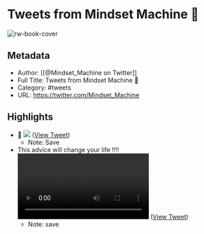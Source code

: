 # Tweets from Mindset Machine 

![rw-book-cover](https://pbs.twimg.com/profile_images/1460508913598484482/HCM8Y1Mj.jpg)

## Metadata
- Author: [[@Mindset_Machine on Twitter]]
- Full Title: Tweets from Mindset Machine 
- Category: #tweets
- URL: https://twitter.com/Mindset_Machine

## Highlights
- 💯 
  ![](https://pbs.twimg.com/media/Gf5LEwdbwAAnmdY.jpg) ([View Tweet](https://twitter.com/Mindset_Machine/status/1873017047313195387))
    - Note: Save
- This advice will change your life ‼️‼️ <video controls><source src="https://video.twimg.com/ext_tw_video/1912045959120338944/pu/pl/milPE9EGaIzWe8Ts.m3u8?tag=12&v=ce4" type="application/x-mpegURL"><source src="https://video.twimg.com/ext_tw_video/1912045959120338944/pu/vid/avc1/320x568/uMKHgt_ZDTBYDFnU.mp4?tag=12" type="video/mp4"><source src="https://video.twimg.com/ext_tw_video/1912045959120338944/pu/vid/avc1/480x852/u9rJ2hqq7nsl-f5S.mp4?tag=12" type="video/mp4"><source src="https://video.twimg.com/ext_tw_video/1912045959120338944/pu/vid/avc1/720x1280/h_jNe6mo3fOEuVj1.mp4?tag=12" type="video/mp4">Your browser does not support the video tag.</video> ([View Tweet](https://twitter.com/Mindset_Machine/status/1912045984080867599))
    - Note: save
